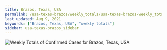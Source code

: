 ```yaml
---
title: Brazos, Texas, USA
permalink: /usa-texas-brazos/weekly_totals/usa-texas-brazos-weekly_totals.html
last_updated: Aug 9, 2021
keywords: ["Brazos, Texas, USA", "weekly totals"]
sidebar: usa-texas-brazos_sidebar
---
```


![Weekly Totals of Confirmed Cases for Brazos, Texas, USA](/covid_tracker/images/graphs/usa-texas-brazos-weekly_totals_graph.png)

